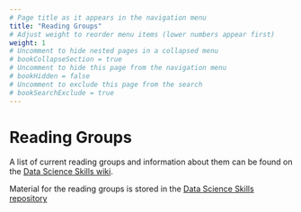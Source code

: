 ```yaml
---
# Page title as it appears in the navigation menu
title: "Reading Groups"
# Adjust weight to reorder menu items (lower numbers appear first)
weight: 1
# Uncomment to hide nested pages in a collapsed menu
# bookCollapseSection = true
# Uncomment to hide this page from the navigation menu
# bookHidden = false
# Uncomment to exclude this page from the search
# bookSearchExclude = true
---
```


# Reading Groups

A list of current reading groups and information about them can be found on the [Data Science Skills wiki](https://github.com/alan-turing-institute/DataScienceSkills/wiki/Reading-Groups).

Material for the reading groups is stored in the [Data Science Skills repository](https://github.com/alan-turing-institute/DataScienceSkills)
